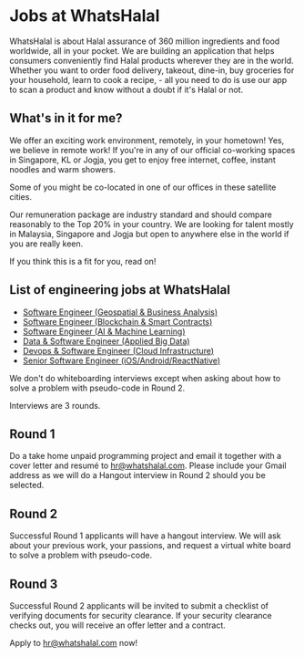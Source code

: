 # Jobs at WhatsHalal

WhatsHalal is about Halal assurance of 360 million ingredients and food worldwide, all in your pocket. We are building an application that helps consumers conveniently find Halal products wherever they are in the world. Whether you want to order food delivery, takeout, dine-in, buy groceries for your household, learn to cook a recipe, - all you need to do is use our app to scan a product and know without a doubt if it's Halal or not.

## What's in it for me?

We offer an exciting work environment, remotely, in your hometown! Yes, we believe in remote work!
If you're in any of our official co-working spaces in Singapore, KL or Jogja, you get to enjoy free internet, coffee, instant noodles and warm showers.

Some of you might be co-located in one of our offices in these satellite cities.

Our remuneration package are industry standard and should compare reasonably to the Top 20% in your country. We are looking for talent mostly in Malaysia, Singapore and Jogja but open to anywhere else in the world if you are really keen.

If you think this is a fit for you, read on!

## List of engineering jobs at WhatsHalal

* [Software Engineer (Geospatial & Business Analysis)](https://github.com/WhatsHalal/jobs/blob/master/sweng_geo.md)
* [Software Engineer (Blockchain & Smart Contracts)](https://github.com/WhatsHalal/jobs/blob/master/sweng_blockchain.md)
* [Software Engineer (AI & Machine Learning)](https://github.com/WhatsHalal/jobs/blob/master/sweng_aiml.md)
* [Data & Software Engineer (Applied Big Data)](https://github.com/WhatsHalal/jobs/blob/master/sweng_bigdata.md)
* [Devops & Software Engineer (Cloud Infrastructure)](https://github.com/WhatsHalal/jobs/blob/master/sweng_devops.md)
* [Senior Software Engineer (iOS/Android/ReactNative)](https://github.com/WhatsHalal/jobs/blob/master/sweng_mobile.md)

We don't do whiteboarding interviews except when asking about how to solve a problem with pseudo-code in Round 2.

Interviews are 3 rounds.

## Round 1
Do a take home unpaid programming project and email it together with a cover letter and resumé to hr@whatshalal.com. Please include your Gmail address as we will do a Hangout interview in Round 2 should you be selected.

## Round 2
Successful Round 1 applicants will have a hangout interview. We will ask about your previous work, your passions, and request a virtual white board to solve a problem with pseudo-code.

## Round 3
Successful Round 2 applicants will be invited to submit a checklist of verifying documents for security clearance. If your security clearance checks out, you will receive an offer letter and a contract.

Apply to hr@whatshalal.com now!
